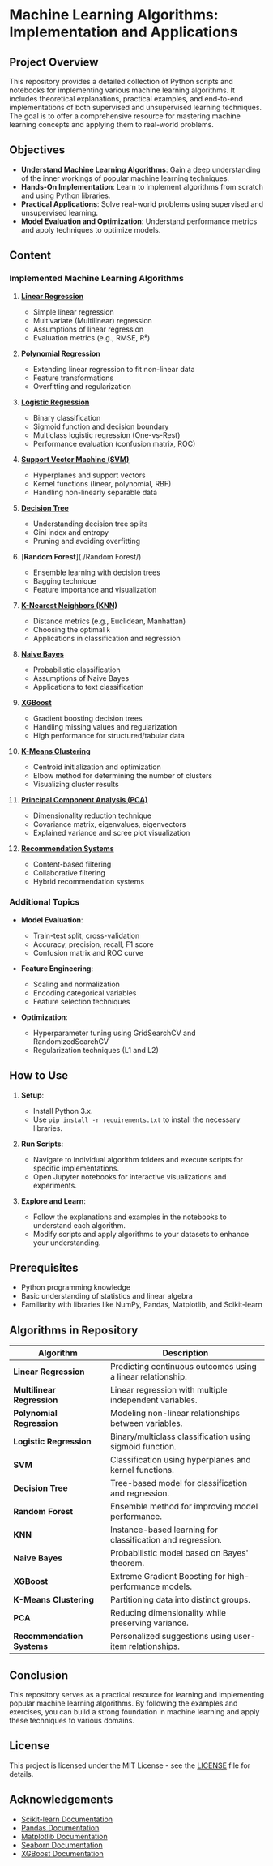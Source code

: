 # Machine Learning Algorithms: Implementation and Applications

## Project Overview

This repository provides a detailed collection of Python scripts and notebooks for implementing various machine learning algorithms. It includes theoretical explanations, practical examples, and end-to-end implementations of both supervised and unsupervised learning techniques. The goal is to offer a comprehensive resource for mastering machine learning concepts and applying them to real-world problems.

## Objectives

* **Understand Machine Learning Algorithms**: Gain a deep understanding of the inner workings of popular machine learning techniques.
* **Hands-On Implementation**: Learn to implement algorithms from scratch and using Python libraries.
* **Practical Applications**: Solve real-world problems using supervised and unsupervised learning.
* **Model Evaluation and Optimization**: Understand performance metrics and apply techniques to optimize models.

## Content

### **Implemented Machine Learning Algorithms**

1. [**Linear Regression**](./Linear_Regression/)

   * Simple linear regression
   * Multivariate (Multilinear) regression
   * Assumptions of linear regression
   * Evaluation metrics (e.g., RMSE, R²)

2. [**Polynomial Regression**](./Linear_Regression/)

   * Extending linear regression to fit non-linear data
   * Feature transformations
   * Overfitting and regularization

3. [**Logistic Regression**](./Logistic%20Regression/)

   * Binary classification
   * Sigmoid function and decision boundary
   * Multiclass logistic regression (One-vs-Rest)
   * Performance evaluation (confusion matrix, ROC)

4. [**Support Vector Machine (SVM)**](./SVM/)

   * Hyperplanes and support vectors
   * Kernel functions (linear, polynomial, RBF)
   * Handling non-linearly separable data

5. [**Decision Tree**](./Decision_Tree/)

   * Understanding decision tree splits
   * Gini index and entropy
   * Pruning and avoiding overfitting

6. [**Random Forest**](./Random Forest/)

   * Ensemble learning with decision trees
   * Bagging technique
   * Feature importance and visualization

7. [**K-Nearest Neighbors (KNN)**](./KNN/)

   * Distance metrics (e.g., Euclidean, Manhattan)
   * Choosing the optimal `k`
   * Applications in classification and regression

8. [**Naive Bayes**](./Nive_Bayes/)

   * Probabilistic classification
   * Assumptions of Naive Bayes
   * Applications to text classification

9. [**XGBoost**](./XGBoost/)

   * Gradient boosting decision trees
   * Handling missing values and regularization
   * High performance for structured/tabular data

10. [**K-Means Clustering**](./K-Means_Clustering/)

    * Centroid initialization and optimization
    * Elbow method for determining the number of clusters
    * Visualizing cluster results

11. [**Principal Component Analysis (PCA)**](./PCA/)

    * Dimensionality reduction technique
    * Covariance matrix, eigenvalues, eigenvectors
    * Explained variance and scree plot visualization

12. [**Recommendation Systems**](./Recommendation/)

    * Content-based filtering
    * Collaborative filtering
    * Hybrid recommendation systems

### **Additional Topics**

* **Model Evaluation**:

  * Train-test split, cross-validation
  * Accuracy, precision, recall, F1 score
  * Confusion matrix and ROC curve

* **Feature Engineering**:

  * Scaling and normalization
  * Encoding categorical variables
  * Feature selection techniques

* **Optimization**:

  * Hyperparameter tuning using GridSearchCV and RandomizedSearchCV
  * Regularization techniques (L1 and L2)

## How to Use

1. **Setup**:

   * Install Python 3.x.
   * Use `pip install -r requirements.txt` to install the necessary libraries.

2. **Run Scripts**:

   * Navigate to individual algorithm folders and execute scripts for specific implementations.
   * Open Jupyter notebooks for interactive visualizations and experiments.

3. **Explore and Learn**:

   * Follow the explanations and examples in the notebooks to understand each algorithm.
   * Modify scripts and apply algorithms to your datasets to enhance your understanding.

## Prerequisites

* Python programming knowledge
* Basic understanding of statistics and linear algebra
* Familiarity with libraries like NumPy, Pandas, Matplotlib, and Scikit-learn

## Algorithms in Repository

| **Algorithm**              | **Description**                                             |
| -------------------------- | ----------------------------------------------------------- |
| **Linear Regression**      | Predicting continuous outcomes using a linear relationship. |
| **Multilinear Regression** | Linear regression with multiple independent variables.      |
| **Polynomial Regression**  | Modeling non-linear relationships between variables.        |
| **Logistic Regression**    | Binary/multiclass classification using sigmoid function.    |
| **SVM**                    | Classification using hyperplanes and kernel functions.      |
| **Decision Tree**          | Tree-based model for classification and regression.         |
| **Random Forest**          | Ensemble method for improving model performance.            |
| **KNN**                    | Instance-based learning for classification and regression.  |
| **Naive Bayes**            | Probabilistic model based on Bayes' theorem.                |
| **XGBoost**                | Extreme Gradient Boosting for high-performance models.      |
| **K-Means Clustering**     | Partitioning data into distinct groups.                     |
| **PCA**                    | Reducing dimensionality while preserving variance.          |
| **Recommendation Systems** | Personalized suggestions using user-item relationships.     |

## Conclusion

This repository serves as a practical resource for learning and implementing popular machine learning algorithms. By following the examples and exercises, you can build a strong foundation in machine learning and apply these techniques to various domains.

## License

This project is licensed under the MIT License - see the [LICENSE](LICENSE) file for details.

## Acknowledgements

* [Scikit-learn Documentation](https://scikit-learn.org/stable/documentation.html)
* [Pandas Documentation](https://pandas.pydata.org/pandas-docs/stable/)
* [Matplotlib Documentation](https://matplotlib.org/stable/contents.html)
* [Seaborn Documentation](https://seaborn.pydata.org/)
* [XGBoost Documentation](https://xgboost.readthedocs.io/en/stable/)